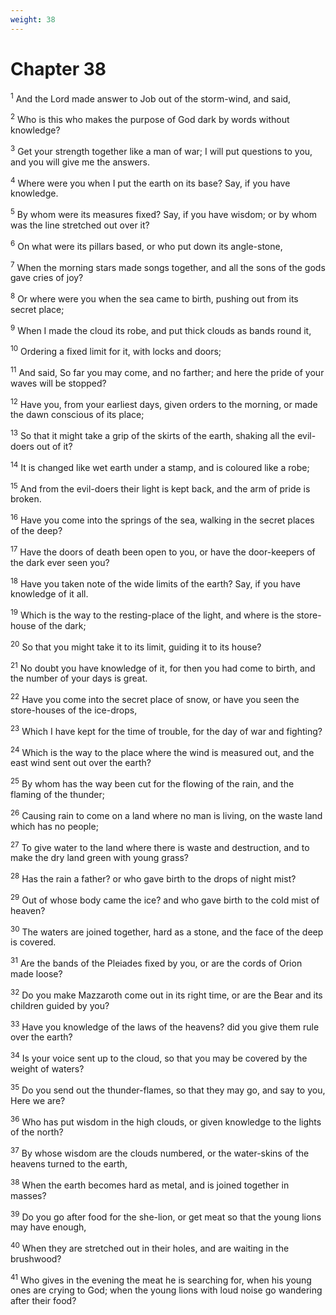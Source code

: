 ```yaml
---
weight: 38
---
```


# Chapter 38

<sup>1</sup> And the Lord made answer to Job out of the storm-wind, and said, 

<sup>2</sup> Who is this who makes the purpose of God dark by words without knowledge? 

<sup>3</sup> Get your strength together like a man of war; I will put questions to you, and you will give me the answers. 

<sup>4</sup> Where were you when I put the earth on its base? Say, if you have knowledge. 

<sup>5</sup> By whom were its measures fixed? Say, if you have wisdom; or by whom was the line stretched out over it? 

<sup>6</sup> On what were its pillars based, or who put down its angle-stone, 

<sup>7</sup> When the morning stars made songs together, and all the sons of the gods gave cries of joy? 

<sup>8</sup> Or where were you when the sea came to birth, pushing out from its secret place; 

<sup>9</sup> When I made the cloud its robe, and put thick clouds as bands round it, 

<sup>10</sup> Ordering a fixed limit for it, with locks and doors; 

<sup>11</sup> And said, So far you may come, and no farther; and here the pride of your waves will be stopped? 

<sup>12</sup> Have you, from your earliest days, given orders to the morning, or made the dawn conscious of its place; 

<sup>13</sup> So that it might take a grip of the skirts of the earth, shaking all the evil-doers out of it? 

<sup>14</sup> It is changed like wet earth under a stamp, and is coloured like a robe; 

<sup>15</sup> And from the evil-doers their light is kept back, and the arm of pride is broken. 

<sup>16</sup> Have you come into the springs of the sea, walking in the secret places of the deep? 

<sup>17</sup> Have the doors of death been open to you, or have the door-keepers of the dark ever seen you? 

<sup>18</sup> Have you taken note of the wide limits of the earth? Say, if you have knowledge of it all. 

<sup>19</sup> Which is the way to the resting-place of the light, and where is the store-house of the dark; 

<sup>20</sup> So that you might take it to its limit, guiding it to its house? 

<sup>21</sup> No doubt you have knowledge of it, for then you had come to birth, and the number of your days is great. 

<sup>22</sup> Have you come into the secret place of snow, or have you seen the store-houses of the ice-drops, 

<sup>23</sup> Which I have kept for the time of trouble, for the day of war and fighting? 

<sup>24</sup> Which is the way to the place where the wind is measured out, and the east wind sent out over the earth? 

<sup>25</sup> By whom has the way been cut for the flowing of the rain, and the flaming of the thunder; 

<sup>26</sup> Causing rain to come on a land where no man is living, on the waste land which has no people; 

<sup>27</sup> To give water to the land where there is waste and destruction, and to make the dry land green with young grass? 

<sup>28</sup> Has the rain a father? or who gave birth to the drops of night mist? 

<sup>29</sup> Out of whose body came the ice? and who gave birth to the cold mist of heaven? 

<sup>30</sup> The waters are joined together, hard as a stone, and the face of the deep is covered. 

<sup>31</sup> Are the bands of the Pleiades fixed by you, or are the cords of Orion made loose? 

<sup>32</sup> Do you make Mazzaroth come out in its right time, or are the Bear and its children guided by you? 

<sup>33</sup> Have you knowledge of the laws of the heavens? did you give them rule over the earth? 

<sup>34</sup> Is your voice sent up to the cloud, so that you may be covered by the weight of waters? 

<sup>35</sup> Do you send out the thunder-flames, so that they may go, and say to you, Here we are? 

<sup>36</sup> Who has put wisdom in the high clouds, or given knowledge to the lights of the north? 

<sup>37</sup> By whose wisdom are the clouds numbered, or the water-skins of the heavens turned to the earth, 

<sup>38</sup> When the earth becomes hard as metal, and is joined together in masses? 

<sup>39</sup> Do you go after food for the she-lion, or get meat so that the young lions may have enough, 

<sup>40</sup> When they are stretched out in their holes, and are waiting in the brushwood? 

<sup>41</sup> Who gives in the evening the meat he is searching for, when his young ones are crying to God; when the young lions with loud noise go wandering after their food? 


